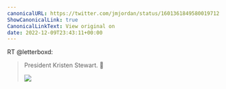 ```yaml
---
canonicalURL: https://twitter.com/jmjordan/status/1601361849580019712
ShowCanonicalLink: true
CanonicalLinkText: View original on
date: 2022-12-09T23:43:11+00:00
---
```

RT @letterboxd:
> President Kristen Stewart. 🫡 
> 
> ![](/images/1601343898840096768-Fjkdj6GagAAsEeS.jpg)